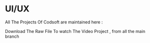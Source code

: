 # UI/UX
All The Projects Of Codsoft are maintained here :

Download The Raw File To watch The Video Project , from all the main branch
